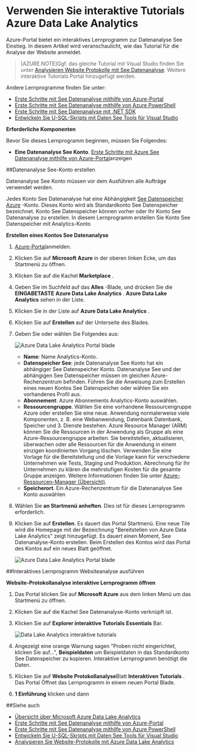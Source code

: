 <properties 
   pageTitle="Erfahren Sie See Datenanalyse und U-SQL Azure Portal interaktive Tutorials mit | Azure" 
   description="Schnellstart mit See Datenanalyse und U-SQL. " 
   services="data-lake-analytics" 
   documentationCenter="" 
   authors="edmacauley" 
   manager="jhubbard" 
   editor="cgronlun"/>
 
<tags
   ms.service="data-lake-analytics"
   ms.devlang="na"
   ms.topic="get-started-article"
   ms.tgt_pltfrm="na"
   ms.workload="big-data" 
   ms.date="05/16/2016"
   ms.author="edmaca"/>


# <a name="use-azure-data-lake-analytics-interactive-tutorials"></a>Verwenden Sie interaktive Tutorials Azure Data Lake Analytics

Azure-Portal bietet ein interaktives Lernprogramm zur Datenanalyse See Einstieg. In diesem Artikel wird veranschaulicht, wie das Tutorial für die Analyse der Website anmeldet.


>[AZURE.NOTE]Ggf. das gleiche Tutorial mit Visual Studio finden Sie unter [Analysieren Website Protokolle mit See Datenanalyse](data-lake-analytics-analyze-weblogs.md).
>Weitere interaktive Tutorials Portal hinzugefügt werden.


Andere Lernprogramme finden Sie unter:

- [Erste Schritte mit See Datenanalyse mithilfe von Azure-Portal](data-lake-analytics-get-started-portal.md)
- [Erste Schritte mit See Datenanalyse mithilfe von Azure PowerShell](data-lake-analytics-get-started-powershell.md)
- [Erste Schritte mit See Datenanalyse mit .NET SDK](data-lake-analytics-get-started-net-sdk.md)
- [Entwickeln Sie U-SQL-Skripts mit Daten See Tools für Visual Studio](data-lake-analytics-data-lake-tools-get-started.md) 

**Erforderliche Komponenten**

Bevor Sie dieses Lernprogramm beginnen, müssen Sie Folgendes:

- **Eine Datenanalyse See Konto**.  [Erste Schritte mit Azure See Datenanalyse mithilfe von Azure-Portal](data-lake-analytics-get-started-portal.md)anzeigen

##<a name="create-data-lake-analytics-account"></a>Datenanalyse See-Konto erstellen 

Datenanalyse See Konto müssen vor dem Ausführen alle Aufträge verwendet werden.

Jedes Konto See Datenanalyse hat eine Abhängigkeit [See Datenspeicher Azure](../data-lake-store/data-lake-store-overview.md) -Konto.  Dieses Konto wird als Standardkonto See Datenspeicher bezeichnet.  Konto See Datenspeicher können vorher oder Ihr Konto See Datenanalyse zu erstellen. In diesem Lernprogramm erstellen Sie Konto See Datenspeicher mit Analytics-Konto

**Erstellen eines Kontos See Datenanalyse**

1. [Azure-Portal](https://portal.azure.com/signin/index/?Microsoft_Azure_Kona=true&Microsoft_Azure_DataLake=true&hubsExtension_ItemHideKey=AzureDataLake_BigStorage%2cAzureKona_BigCompute)anmelden.
2. Klicken Sie auf **Microsoft Azure** in der oberen linken Ecke, um das Startmenü zu öffnen.
3. Klicken Sie auf die Kachel **Marketplace** .  
3. Geben Sie im Suchfeld auf das **Alles** -Blade, und drücken Sie die **EINGABETASTE** **Azure Data Lake Analytics** . **Azure Data Lake Analytics** sehen in der Liste.
4. Klicken Sie in der Liste auf **Azure Data Lake Analytics** .
5. Klicken Sie auf **Erstellen** auf der Unterseite des Blades.
6. Geben Sie oder wählen Sie Folgendes aus:

    ![Azure Data Lake Analytics Portal blade](./media/data-lake-analytics-get-started-portal/data-lake-analytics-portal-create-adla.png)

    - **Name**: Name Analytics-Konto.
    - **Datenspeicher See**: jede Datenanalyse See Konto hat ein abhängiger See Datenspeicher Konto. Datenanalyse See und der abhängigen See Datenspeicher müssen im gleichen Azure-Rechenzentrum befinden. Führen Sie die Anweisung zum Erstellen eines neuen Kontos See Datenspeicher oder wählen Sie ein vorhandenes Profil aus.
    - **Abonnement**: Azure Abonnements Analytics-Konto auswählen.
    - **Ressourcengruppe**. Wählen Sie eine vorhandene Ressourcengruppe Azure oder erstellen Sie eine neue. Anwendung normalerweise viele Komponenten, z. B. eine Webanwendung, Datenbank Datenbank, Speicher und 3. Dienste bestehen. Azure Resource Manager (ARM) können Sie die Ressourcen in der Anwendung als Gruppe als eine Azure-Ressourcengruppe arbeiten. Sie bereitstellen, aktualisieren, überwachen oder alle Ressourcen für die Anwendung in einem einzigen koordinierten Vorgang löschen. Verwenden Sie eine Vorlage für die Bereitstellung und die Vorlage kann für verschiedene Unternehmen wie Tests, Staging und Produktion. Abrechnung für Ihr Unternehmen zu klären die mehrstufigen Kosten für die gesamte Gruppe anzeigen. Weitere Informationen finden Sie unter [Azure-Ressourcen-Manager (Übersicht)](azure-resource-manager/resource-group-overview.md). 
    - **Speicherort**. Ein Azure-Rechenzentrum für die Datenanalyse See Konto auswählen 
7. Wählen Sie **an Startmenü anheften**. Dies ist für dieses Lernprogramm erforderlich.
8. Klicken Sie auf **Erstellen**. Es dauert das Portal Startmenü. Eine neue Tile wird die Homepage mit der Bezeichnung "Bereitstellen von Azure Data Lake Analytics" zeigt hinzugefügt. Es dauert einen Moment, See Datenanalyse-Konto erstellen. Beim Erstellen des Kontos wird das Portal des Kontos auf ein neues Blatt geöffnet.

    ![Azure Data Lake Analytics Portal blade](./media/data-lake-analytics-get-started-portal/data-lake-analytics-portal-blade.png)

##<a name="run-website-log-analysis-interactive-tutorial"></a>Interaktives Lernprogramm Websiteanalyse ausführen

**Website-Protokollanalyse interaktive Lernprogramm öffnen**

1. Das Portal klicken Sie auf **Microsoft Azure** aus dem linken Menü um das Startmenü zu öffnen.
2. Klicken Sie auf die Kachel See Datenanalyse-Konto verknüpft ist.
3. Klicken Sie auf **Explorer interaktive Tutorials** **Essentials** Bar.

    ![Data Lake Analytics interaktive tutorials](./media/data-lake-analytics-use-interactive-tutorials/data-lake-analytics-explore-interactive-tutorials.png)

4. Angezeigt eine orange Warnung sagen "Proben nicht eingerichtet, klicken Sie auf...", **Beispieldaten** um Beispieldaten in das Standardkonto See Datenspeicher zu kopieren. Interaktive Lernprogramm benötigt die Daten.
5. Klicken Sie auf **Website Protokollanalyse**Blatt **Interaktiven Tutorials** . Das Portal Öffnet das Lernprogramm in einem neuen Portal Blade.
5. **1 Einführung** klicken und dann

##<a name="see-also"></a>Siehe auch

- [Übersicht über Microsoft Azure Data Lake Analytics](data-lake-analytics-overview.md)
- [Erste Schritte mit See Datenanalyse mithilfe von Azure-Portal](data-lake-analytics-get-started-portal.md)
- [Erste Schritte mit See Datenanalyse mithilfe von Azure PowerShell](data-lake-analytics-get-started-powershell.md)
- [Entwickeln Sie U-SQL-Skripts mit Daten See Tools für Visual Studio](data-lake-analytics-data-lake-tools-get-started.md)
- [Analysieren Sie Website-Protokolle mit Azure Data Lake Analytics](data-lake-analytics-analyze-weblogs.md)
